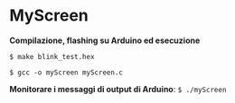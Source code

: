 # MyScreen

**Compilazione, flashing su Arduino ed esecuzione**

`$ make blink_test.hex`

`$ gcc -o myScreen myScreen.c`

**Monitorare i messaggi di output di Arduino**: `$ ./myScreen`




